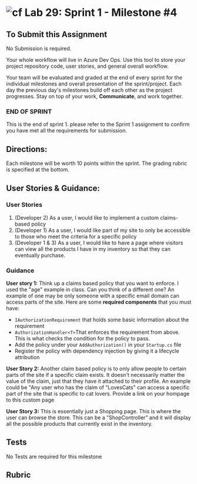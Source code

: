![cf](http://i.imgur.com/7v5ASc8.png) Lab 29: Sprint 1 - Milestone #4
=====================================

## To Submit this Assignment

No Submission is required. 

Your whole workflow will live in Azure Dev Ops. Use this tool to store your project repository code, user stories, and general overall workflow. 

Your team will be evaluated and graded at the end of every sprint for the individual milestones and overall presentation of the sprint/project. Each day the previous day's milestones build off each other as the project progresses. Stay on top of your work, **Communicate**, and work together. 

### END OF SPRINT
This is the end of sprint 1. please refer to the Sprint 1 assignment to confirm you have met all the requirements for submission. 

## Directions:

Each milestone will be worth 10 points within the sprint. The grading rubric is specified at the bottom.
 

## User Stories & Guidance:

### User Stories

1. (Developer 2) As a user, I would like to implement a custom claims-based policy
2. (Developer 1)  As a user, I would like part of my site to only be accessible to those who meet the criteria for a specific policy 
3. (Developer 1 & 3) As a user, I would like to have a page where visitors can view all the products I have in my inventory so that they can eventually purchase. 

### Guidance

**User story 1:** Think up a claims based policy that you want to enforce. I used the "age" example in class. Can you think of a different one? An example of one may be only someone with a specific email domain can access parts of the site. Here are some **required components** that you must have:
- `IAuthorizationRequirement` that holds some basic information about the requirement
- `AuthorizationHandler<T>`That enforces the requirement from above. This is what checks the condition for the policy to pass.
- Add the policy under your `AddAuthorization()` in your `Startup.cs` file
- Register the policy with dependency injection by giving it a lifecycle attribution


**User Story 2:** Another claim based policy is to only allow people to certain parts of the site if a specific claim exists. It doesn't necessarily matter the value of the claim, just that they have it attached to their profile. An example could be "Any user who has the claim of "LovesCats" can access a specific part of the site that is specific to cat lovers. Provide a link on your hompage to this custom page

**User Story 3:** This is essentially just a Shopping page. This is where the user can browse the store. This can be a "ShopController" and it will display all the possible products that currently exist in the inventory.


## Tests
No Tests are required for this milestone

## Rubric


